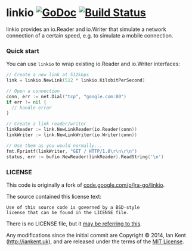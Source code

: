 # linkio [![GoDoc](https://godoc.org/github.com/ian-kent/linkio?status.svg)](https://godoc.org/github.com/ian-kent/linkio) [![Build Status](https://travis-ci.org/ian-kent/linkio.svg?branch=master)](https://travis-ci.org/ian-kent/linkio)

linkio provides an io.Reader and io.Writer that simulate a network connection of a certain speed, e.g. to simulate a mobile connection.

### Quick start

You can use `linkio` to wrap existing io.Reader and io.Writer interfaces:

```go
// Create a new link at 512kbps
link = linkio.NewLink(512 * linkio.KilobitPerSecond)

// Open a connection
conn, err := net.Dial("tcp", "google.com:80")
if err != nil {
  // handle error
}

// Create a link reader/writer
linkReader := link.NewLinkReader(io.Reader(conn))
linkWriter := link.NewLinkWriter(io.Writer(conn))

// Use them as you would normally...
fmt.Fprintf(linkWriter, "GET / HTTP/1.0\r\n\r\n")
status, err := bufio.NewReader(linkReader).ReadString('\n')

```

### LICENSE

This code is originally a fork of [code.google.com/p/jra-go/linkio](https://code.google.com/p/jra-go/source/browse/#hg%2Flinkio).

The source contained this license text:

    Use of this source code is governed by a BSD-style
    license that can be found in the LICENSE file.

There is no LICENSE file, but it [may be referring to this](http://opensource.org/licenses/BSD-3-Clause).

Any modifications since the initial commit are Copyright ©‎ 2014, Ian Kent (http://iankent.uk), and are released under the terms of the [MIT License](http://opensource.org/licenses/MIT).
